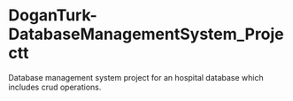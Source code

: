 # DoganTurk-DatabaseManagementSystem_Projectt
Database management system project for an hospital database which includes crud operations.
